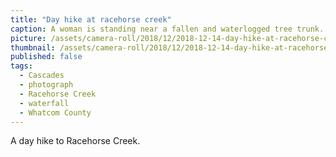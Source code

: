 ```yaml
---
title: "Day hike at racehorse creek"
caption: A woman is standing near a fallen and waterlogged tree trunk. In the background is a creek, bordered by pine trees, with a waterfall in the distance.
picture: /assets/camera-roll/2018/12/2018-12-14-day-hike-at-racehorse-creek/20181214_223414977_iOS.jpg
thumbnail: /assets/camera-roll/2018/12/2018-12-14-day-hike-at-racehorse-creek/20181214_223414977_iOS-thumbnail.jpg
published: false
tags:
  - Cascades
  - photograph  
  - Racehorse Creek
  - waterfall
  - Whatcom County
---
```

A day hike to Racehorse Creek.